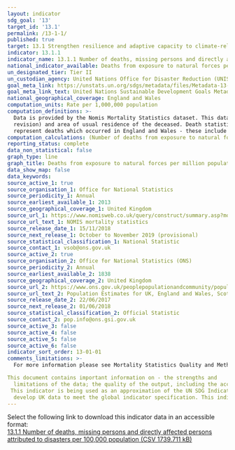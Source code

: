 ```yaml
---
layout: indicator
sdg_goal: '13'
target_id: '13.1'
permalink: /13-1-1/
published: true
target: 13.1 Strengthen resilience and adaptive capacity to climate-related hazards and natural disasters in all countries
indicator: 13.1.1
indicator_name: 13.1.1 Number of deaths, missing persons and directly affected persons attributed to disasters per 100,000 population
national_indicator_available: Deaths from exposure to natural forces per million population
un_designated_tier: Tier II
un_custodian_agency: United Nations Office for Disaster Reduction (UNISDR)
goal_meta_link: https://unstats.un.org/sdgs/metadata/files/Metadata-13-01-01.pdf
goal_meta_link_text: United Nations Sustainable Development Goals Metadata (PDF 224 KB)
national_geographical_coverage: England and Wales
computation_units: Rate per 1,000,000 population
computation_definitions: >-
  Data is provided by the Nomis Mortality Statistics dataset. This dataset provides mortality statistics for England and Wales, broken down by calendar year of registration, age, sex, underlying cause of death  (classified using ICD10, the International Classification of Diseases, 10th
  revision) and area of usual residence of the deceased. Death statistics are compiled from information supplied when deaths are certified and registered as part of civil registration, a legal requirement. Figures represent the number of deaths registered in the calendar year. Figures
  represent deaths which occurred in England and Wales - these include the deaths of individuals whose usual residence was outside England and Wales.
computation_calculations: (Number of deaths from exposure to natural forces in sex and geography grouping / Population in sex and geography grouping) * 1,000,000
reporting_status: complete
data_non_statistical: false
graph_type: line
graph_title: Deaths from exposure to natural forces per million population
data_show_map: false
data_keywords:  
source_active_1: true
source_organisation_1: Office for National Statistics
source_periodicity_1: Annual
source_earliest_available_1: 2013
source_geographical_coverage_1: United Kingdom
source_url_1: https://www.nomisweb.co.uk/query/construct/summary.asp?mode=construct&version=0&dataset=161
source_url_text_1: NOMIS mortality statistics
source_release_date_1: 15/11/2018
source_next_release_1: October to November 2019 (provisional)
source_statistical_classification_1: National Statistic
source_contact_1: vsob@ons.gov.uk
source_active_2: true
source_organisation_2: Office for National Statistics (ONS)
source_periodicity_2: Annual
source_earliest_available_2: 1838
source_geographical_coverage_2: United Kingdom
source_url_2: https://www.ons.gov.uk/peoplepopulationandcommunity/populationandmigration/populationestimates/datasets/populationestimatesforukenglandandwalesscotlandandnorthernireland
source_url_text_2: Population Estimates for UK, England and Wales, Scotland and Northern Ireland
source_release_date_2: 22/06/2017
source_next_release_2: 01/06/2018
source_statistical_classification_2: Official Statistic 
source_contact_2: pop.info@ons.gsi.gov.uk
source_active_3: false
source_active_4: false
source_active_5: false
source_active_6: false
indicator_sort_order: 13-01-01
comments_limitations: >-
  For more information please see Mortality Statistics Quality and Methodology Information @ http://www.ons.gov.uk/peoplepopulationandcommunity/birthsdeathsandmarriages/deaths/qmis/mortalitystatisticsinenglandandwalesqmi

This document contains important information on - the strengths and
  limitations of the data; the quality of the output, including the accuracy of the data, how it compares with related data; uses and users; how the output was created.
 This indicator is being used as an approximation of the UN SDG Indicator. Where possible, we will work to identify or
  develop UK data to meet the global indicator specification. This indicator has not been identified in collaboration with topic experts.
---
```

Select the following link to download this indicator data in an accessible format:<br>[13.1.1 Number of deaths, missing persons and directly affected persons attributed to disasters per 100,000 population (CSV 1739.711 kB)](https://sustainabledevelopment-uk.github.io/sdg-data/data/13-1-1.csv)